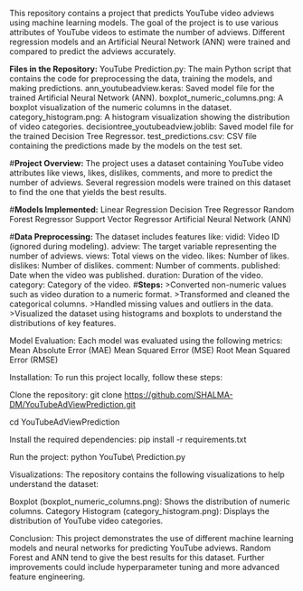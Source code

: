 This repository contains a project that predicts YouTube video adviews using machine learning models. The goal of the project is to use various attributes of YouTube videos to estimate the number of adviews. Different regression models and an Artificial Neural Network (ANN) were trained and compared to predict the adviews accurately.

**Files in the Repository:**
YouTube Prediction.py: The main Python script that contains the code for preprocessing the data, training the models, and making predictions.
ann_youtubeadview.keras: Saved model file for the trained Artificial Neural Network (ANN).
boxplot_numeric_columns.png: A boxplot visualization of the numeric columns in the dataset.
category_histogram.png: A histogram visualization showing the distribution of video categories.
decisiontree_youtubeadview.joblib: Saved model file for the trained Decision Tree Regressor.
test_predictions.csv: CSV file containing the predictions made by the models on the test set.

#**Project Overview:**
The project uses a dataset containing YouTube video attributes like views, likes, dislikes, comments, and more to predict the number of adviews. Several regression models were trained on this dataset to find the one that yields the best results.

#**Models Implemented:**
   Linear Regression
   Decision Tree Regressor
   Random Forest Regressor
   Support Vector Regressor
   Artificial Neural Network (ANN)

#**Data Preprocessing:**
The dataset includes features like:
   vidid: Video ID (ignored during modeling).
   adview: The target variable representing the number of adviews.
   views: Total views on the video.
   likes: Number of likes.
   dislikes: Number of dislikes.
   comment: Number of comments.
   published: Date when the video was published.
   duration: Duration of the video.
   category: Category of the video.
#**Steps:**
    >Converted non-numeric values such as video duration to a numeric format.
    >Transformed and cleaned the categorical columns.
    >Handled missing values and outliers in the data.
    >Visualized the dataset using histograms and boxplots to understand the 
    distributions of key features.

Model Evaluation:
Each model was evaluated using the following metrics:
Mean Absolute Error (MAE)
Mean Squared Error (MSE)
Root Mean Squared Error (RMSE)

Installation:
To run this project locally, follow these steps:

Clone the repository:
git clone https://github.com/SHALMA-DM/YouTubeAdViewPrediction.git

cd YouTubeAdViewPrediction

Install the required dependencies:
pip install -r requirements.txt

Run the project:
python YouTube\ Prediction.py

Visualizations:
The repository contains the following visualizations to help understand the dataset:

Boxplot (boxplot_numeric_columns.png): Shows the distribution of numeric columns.
Category Histogram (category_histogram.png): Displays the distribution of YouTube video categories.

Conclusion:
This project demonstrates the use of different machine learning models and neural networks for predicting YouTube adviews. Random Forest and ANN tend to give the best results for this dataset. Further improvements could include hyperparameter tuning and more advanced feature engineering.

